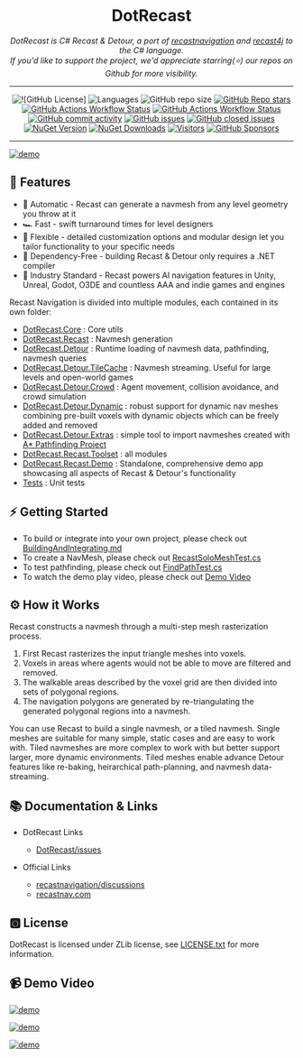 <h1 align="center">DotRecast</h1>
<p align="center">
<i>DotRecast is C# Recast & Detour, a port of <a href="https://github.com/recastnavigation/recastnavigation">recastnavigation</a> and <a href="https://github.com/ppiastucki/recast4j">recast4j</a> to the C# language.</i><br />
<i>If you'd like to support the project, we'd appreciate starring(⭐) our repos on Github for more visibility.</i> <p>
</p>

---

<p align="center">
<img alt="![GitHub License]" src="https://img.shields.io/github/license/ikpil/DotRecast?style=for-the-badge">
<img alt="Languages" src="https://img.shields.io/github/languages/top/ikpil/DotRecast?style=for-the-badge">
<img alt="GitHub repo size" src="https://img.shields.io/github/repo-size/ikpil/DotRecast?style=for-the-badge">
<a href="https://github.com/ikpil/DotRecast"><img alt="GitHub Repo stars" src="https://img.shields.io/github/stars/ikpil/DotRecast?style=for-the-badge&logo=github"></a>
<a href="https://github.com/ikpil/DotRecast/actions/workflows/dotnet.yml"><img alt="GitHub Actions Workflow Status" src="https://img.shields.io/github/actions/workflow/status/ikpil/DotRecast/dotnet.yml?style=for-the-badge&logo=github"></a>
<a href="https://github.com/ikpil/DotRecast/actions/workflows/codeql.yml"><img alt="GitHub Actions Workflow Status" src="https://img.shields.io/github/actions/workflow/status/ikpil/DotRecast/codeql.yml?style=for-the-badge&logo=github&label=CODEQL"></a>
<a href="https://github.com/ikpil/DotRecast/commits"><img alt="GitHub commit activity" src="https://img.shields.io/github/commit-activity/m/ikpil/DotRecast?style=for-the-badge&logo=github"></a>
<a href="https://github.com/ikpil/DotRecast/issues"><img alt="GitHub issues" src="https://img.shields.io/github/issues-raw/ikpil/DotRecast?style=for-the-badge&logo=github&color=44cc11"></a>
<a href="https://github.com/ikpil/DotRecast/issues"><img alt="GitHub closed issues" src="https://img.shields.io/github/issues-closed-raw/ikpil/DotRecast?style=for-the-badge&logo=github&color=a371f7"></a>
<a href="https://www.nuget.org/packages/DotRecast.Core"><img alt="NuGet Version" src="https://img.shields.io/nuget/vpre/DotRecast.Core?style=for-the-badge&logo=nuget"></a>
<a href="https://www.nuget.org/packages/DotRecast.Core"><img alt="NuGet Downloads" src="https://img.shields.io/nuget/dt/DotRecast.Core?style=for-the-badge&logo=nuget"></a>
<a href="https://visitorbadge.io/status?path=ikpil%2FDotRecast"><img alt="Visitors" src="https://api.visitorbadge.io/api/daily?path=ikpil%2FDotRecast&countColor=%23263759"></a>
<a href="https://github.com/sponsors/ikpil"><img alt="GitHub Sponsors" src="https://img.shields.io/github/sponsors/ikpil?style=for-the-badge&logo=GitHub-Sponsors&link=https%3A%2F%2Fgithub.com%2Fsponsors%2Fikpil"></a>
</p>

---

[![demo](https://user-images.githubusercontent.com/313821/266750582-8cf67832-1206-4b58-8c1f-7205210cbf22.gif)](https://youtu.be/zIFIgziKLhQ)



## 🚀 Features
 
- 🤖 Automatic - Recast can generate a navmesh from any level geometry you throw at it
- 🏎️ Fast - swift turnaround times for level designers
- 🧘 Flexible - detailed customization options and modular design let you tailor functionality to your specific needs
- 🚫 Dependency-Free - building Recast & Detour only requires a .NET compiler
- 💪 Industry Standard - Recast powers AI navigation features in Unity, Unreal, Godot, O3DE and countless AAA and indie games and engines

Recast Navigation is divided into multiple modules, each contained in its own folder:

- [DotRecast.Core](https://github.com/ikpil/DotRecast/tree/main/src/DotRecast.Core) : Core utils
- [DotRecast.Recast](https://github.com/ikpil/DotRecast/tree/main/src/DotRecast.Recast) : Navmesh generation
- [DotRecast.Detour](https://github.com/ikpil/DotRecast/tree/main/src/DotRecast.Detour) : Runtime loading of navmesh data, pathfinding, navmesh queries
- [DotRecast.Detour.TileCache](https://github.com/ikpil/DotRecast/tree/main/src/DotRecast.Detour.TileCache) : Navmesh streaming. Useful for large levels and open-world games
- [DotRecast.Detour.Crowd](https://github.com/ikpil/DotRecast/tree/main/src/DotRecast.Detour.Crowd) : Agent movement, collision avoidance, and crowd simulation
- [DotRecast.Detour.Dynamic](https://github.com/ikpil/DotRecast/tree/main/src/DotRecast.Detour.Dynamic) : robust support for dynamic nav meshes combining pre-built voxels with dynamic objects which can be freely added and removed
- [DotRecast.Detour.Extras](https://github.com/ikpil/DotRecast/tree/main/src/DotRecast.Detour.Extras) : simple tool to import navmeshes created with [A* Pathfinding Project](https://arongranberg.com/astar/)
- [DotRecast.Recast.Toolset](https://github.com/ikpil/DotRecast/tree/main/src/DotRecast.Recast.Toolset) : all modules
- [DotRecast.Recast.Demo](https://github.com/ikpil/DotRecast/tree/main/src/DotRecast.Recast.Demo) : Standalone, comprehensive demo app showcasing all aspects of Recast & Detour's functionality
- [Tests](https://github.com/ikpil/DotRecast/tree/main/test) : Unit tests

## ⚡ Getting Started
 
- To build or integrate into your own project, please check out [BuildingAndIntegrating.md](https://github.com/ikpil/DotRecast/tree/main/BuildingAndIntegrating.md)
- To create a NavMesh, please check out [RecastSoloMeshTest.cs](https://github.com/ikpil/DotRecast/tree/main/test/DotRecast.Recast.Test/RecastSoloMeshTest.cs)
- To test pathfinding, please check out [FindPathTest.cs](https://github.com/ikpil/DotRecast/tree/main/test/DotRecast.Detour.Test/FindPathTest.cs)
- To watch the demo play video, please check out [Demo Video](#-demo-video)

## ⚙ How it Works

Recast constructs a navmesh through a multi-step mesh rasterization process.

1. First Recast rasterizes the input triangle meshes into voxels.
2. Voxels in areas where agents would not be able to move are filtered and removed.
3. The walkable areas described by the voxel grid are then divided into sets of polygonal regions.
4. The navigation polygons are generated by re-triangulating the generated polygonal regions into a navmesh.

You can use Recast to build a single navmesh, or a tiled navmesh.
Single meshes are suitable for many simple, static cases and are easy to work with.
Tiled navmeshes are more complex to work with but better support larger, more dynamic environments.  Tiled meshes enable advance Detour features like re-baking, heirarchical path-planning, and navmesh data-streaming.

## 📚 Documentation & Links

- DotRecast Links
  - [DotRecast/issues](https://github.com/ikpil/DotRecast/issues)
 
- Official Links
  - [recastnavigation/discussions](https://github.com/recastnavigation/recastnavigation/discussions)
  - [recastnav.com](https://recastnav.com)

## 🅾 License

DotRecast is licensed under ZLib license, see [LICENSE.txt](https://github.com/ikpil/DotRecast/tree/main/LICENSE.txt) for more information.

## 📹 Demo Video

[![demo](https://img.youtube.com/vi/zIFIgziKLhQ/0.jpg)](https://youtu.be/zIFIgziKLhQ)

[![demo](https://img.youtube.com/vi/CPvc19gNUEk/0.jpg)](https://youtu.be/CPvc19gNUEk)

[![demo](https://img.youtube.com/vi/pe5jpGUNPRg/0.jpg)](https://youtu.be/pe5jpGUNPRg)

